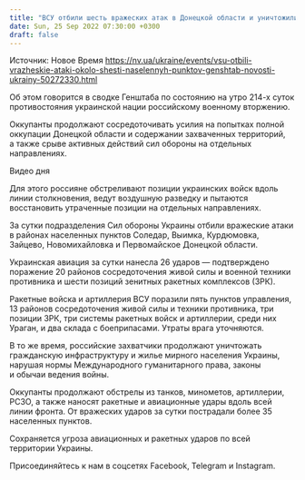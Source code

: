 ```yaml
---
title: "ВСУ отбили шесть вражеских атак в Донецкой области и уничтожили пять пунктов управления россиян — Генштаб"
date: Sun, 25 Sep 2022 07:30:00 +0300
draft: false
---
```

Источник: Новое Время https://nv.ua/ukraine/events/vsu-otbili-vrazheskie-ataki-okolo-shesti-naselennyh-punktov-genshtab-novosti-ukrainy-50272330.html


Об этом говорится в сводке Генштаба по состоянию на утро 214-х суток противостояния украинской нации российскому военному вторжению.

Оккупанты продолжают сосредоточивать усилия на попытках полной оккупации Донецкой области и содержании захваченных территорий, а также срыве активных действий сил обороны на отдельных направлениях.

 Видео дня   

Для этого россияне обстреливают позиции украинских войск вдоль линии столкновения, ведут воздушную разведку и пытаются восстановить утраченные позиции на отдельных направлениях.

За сутки подразделения Сил обороны Украины отбили вражеские атаки в районах населенных пунктов Соледар, Выимка, Курдюмовка, Зайцево, Новомихайловка и Первомайское Донецкой области.

Украинская авиация за сутки нанесла 26 ударов — подтверждено поражение 20 районов сосредоточения живой силы и военной техники противника и шести позиций зенитных ракетных комплексов (ЗРК).

Ракетные войска и артиллерия ВСУ поразили пять пунктов управления, 13 районов сосредоточения живой силы и техники противника, три позиции ЗРК, три системы ракетных войск и артиллерии, среди них Ураган, и два склада с боеприпасами. Утраты врага уточняются.

В то же время, российские захватчики продолжают уничтожать гражданскую инфраструктуру и жилье мирного населения Украины, нарушая нормы Международного гуманитарного права, законы и обычаи ведения войны.

Оккупанты продолжают обстрелы из танков, минометов, артиллерии, РСЗО, а также наносят ракетные и авиационные удары вдоль всей линии фронта. От вражеских ударов за сутки пострадали более 35 населенных пунктов.

Сохраняется угроза авиационных и ракетных ударов по всей территории Украины.

Присоединяйтесь к нам в соцсетях Facebook, Telegram и Instagram.
